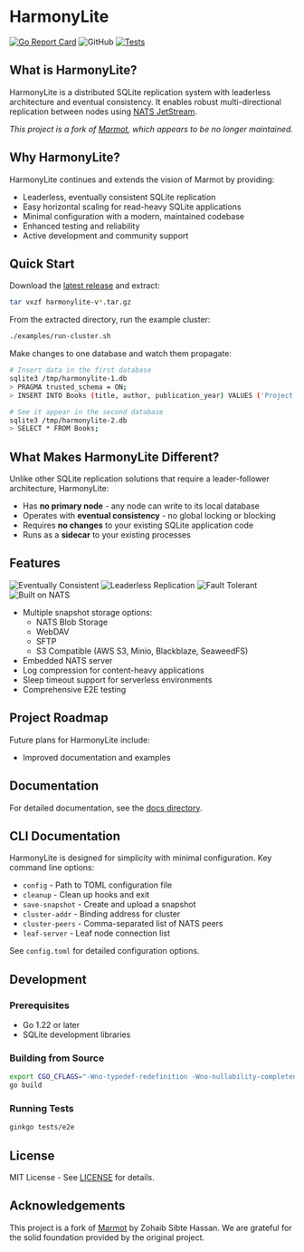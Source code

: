 # HarmonyLite

[![Go Report Card](https://goreportcard.com/badge/github.com/wongfei2009/harmonylite)](https://goreportcard.com/report/github.com/wongfei2009/harmonylite)
![GitHub](https://img.shields.io/github/license/wongfei2009/harmonylite)
[![Tests](https://github.com/wongfei2009/harmonylite/actions/workflows/test.yml/badge.svg)](https://github.com/wongfei2009/harmonylite/actions/workflows/tests.yml)

## What is HarmonyLite?

HarmonyLite is a distributed SQLite replication system with leaderless architecture and eventual consistency. It enables robust multi-directional replication between nodes using [NATS JetStream](https://nats.io/).

*This project is a fork of [Marmot](https://github.com/maxpert/marmot), which appears to be no longer maintained.*

## Why HarmonyLite?

HarmonyLite continues and extends the vision of Marmot by providing:

- Leaderless, eventually consistent SQLite replication
- Easy horizontal scaling for read-heavy SQLite applications
- Minimal configuration with a modern, maintained codebase
- Enhanced testing and reliability
- Active development and community support

## Quick Start

Download the [latest release](https://github.com/YOUR_USERNAME/harmonylite/releases/latest) and extract:

```bash
tar vxzf harmonylite-v*.tar.gz
```

From the extracted directory, run the example cluster:

```bash
./examples/run-cluster.sh
```

Make changes to one database and watch them propagate:

```bash
# Insert data in the first database
sqlite3 /tmp/harmonylite-1.db
> PRAGMA trusted_schema = ON;
> INSERT INTO Books (title, author, publication_year) VALUES ('Project Hail Mary', 'Andy Weir', 2021);

# See it appear in the second database
sqlite3 /tmp/harmonylite-2.db
> SELECT * FROM Books;
```

## What Makes HarmonyLite Different?

Unlike other SQLite replication solutions that require a leader-follower architecture, HarmonyLite:

- Has **no primary node** - any node can write to its local database
- Operates with **eventual consistency** - no global locking or blocking
- Requires **no changes** to your existing SQLite application code
- Runs as a **sidecar** to your existing processes

## Features

![Eventually Consistent](https://img.shields.io/badge/Eventually%20Consistent-✔️-green)
![Leaderless Replication](https://img.shields.io/badge/Leaderless%20Replication-✔️-green)
![Fault Tolerant](https://img.shields.io/badge/Fault%20Tolerant-✔️-green)
![Built on NATS](https://img.shields.io/badge/Built%20on%20NATS-✔️-green)

- Multiple snapshot storage options:
  - NATS Blob Storage
  - WebDAV
  - SFTP
  - S3 Compatible (AWS S3, Minio, Blackblaze, SeaweedFS)
- Embedded NATS server
- Log compression for content-heavy applications
- Sleep timeout support for serverless environments
- Comprehensive E2E testing

## Project Roadmap

Future plans for HarmonyLite include:
- Improved documentation and examples

## Documentation

For detailed documentation, see the [docs directory](./docs).

## CLI Documentation

HarmonyLite is designed for simplicity with minimal configuration. Key command line options:

- `config` - Path to TOML configuration file
- `cleanup` - Clean up hooks and exit
- `save-snapshot` - Create and upload a snapshot
- `cluster-addr` - Binding address for cluster
- `cluster-peers` - Comma-separated list of NATS peers
- `leaf-server` - Leaf node connection list

See `config.toml` for detailed configuration options.

## Development

### Prerequisites

- Go 1.22 or later
- SQLite development libraries

### Building from Source

```bash
export CGO_CFLAGS="-Wno-typedef-redefinition -Wno-nullability-completeness"
go build
```

### Running Tests

```bash
ginkgo tests/e2e
```

## License

MIT License - See [LICENSE](LICENSE) for details.

## Acknowledgements

This project is a fork of [Marmot](https://github.com/maxpert/marmot) by Zohaib Sibte Hassan. We are grateful for the solid foundation provided by the original project.